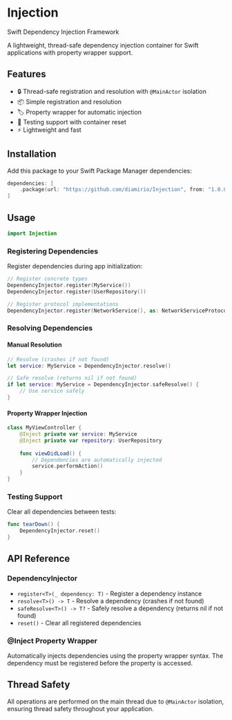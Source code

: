 # Injection
Swift Dependency Injection Framework

A lightweight, thread-safe dependency injection container for Swift applications with property wrapper support.

## Features

- 🔒 Thread-safe registration and resolution with `@MainActor` isolation
- 📦 Simple registration and resolution
- 🏷️ Property wrapper for automatic injection
- 🧪 Testing support with container reset
- ⚡ Lightweight and fast

## Installation

Add this package to your Swift Package Manager dependencies:

```swift
dependencies: [
    .package(url: "https://github.com/diamirio/Injection", from: "1.0.0")
]
```

## Usage

```swift
import Injection
```

### Registering Dependencies

Register dependencies during app initialization:

```swift
// Register concrete types
DependencyInjector.register(MyService())
DependencyInjector.register(UserRepository())

// Register protocol implementations  
DependencyInjector.register(NetworkService(), as: NetworkServiceProtocol.self)
```

### Resolving Dependencies

#### Manual Resolution

```swift
// Resolve (crashes if not found)
let service: MyService = DependencyInjector.resolve()

// Safe resolve (returns nil if not found)
if let service: MyService = DependencyInjector.safeResolve() {
    // Use service safely
}
```

#### Property Wrapper Injection

```swift
class MyViewController {
    @Inject private var service: MyService
    @Inject private var repository: UserRepository
    
    func viewDidLoad() {
        // Dependencies are automatically injected
        service.performAction()
    }
}
```

### Testing Support

Clear all dependencies between tests:

```swift
func tearDown() {
    DependencyInjector.reset()
}
```

## API Reference

### DependencyInjector

- `register<T>(_ dependency: T)` - Register a dependency instance
- `resolve<T>() -> T` - Resolve a dependency (crashes if not found)
- `safeResolve<T>() -> T?` - Safely resolve a dependency (returns nil if not found)
- `reset()` - Clear all registered dependencies

### @Inject Property Wrapper

Automatically injects dependencies using the property wrapper syntax. The dependency must be registered before the property is accessed.

## Thread Safety

All operations are performed on the main thread due to `@MainActor` isolation, ensuring thread safety throughout your application. 
